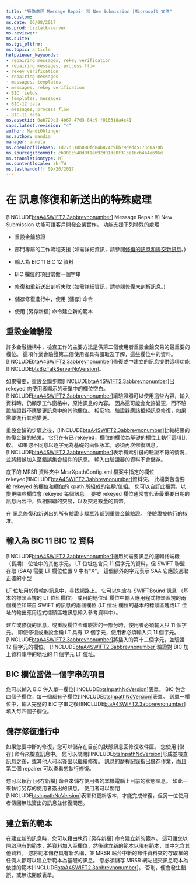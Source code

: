 ```yaml
---
title: "特殊處理 Message Repair 和 New Submission |Microsoft 文件"
ms.custom: 
ms.date: 06/08/2017
ms.prod: biztalk-server
ms.reviewer: 
ms.suite: 
ms.tgt_pltfrm: 
ms.topic: article
helpviewer_keywords:
- repairing messages, rekey verification
- repairing messages, process flow
- rekey verification
- repairing messages
- messages, templates
- messages, rekey verification
- BIC fields
- templates, messages
- BIC-12 data
- messages, process flow
- BIC-11 data
ms.assetid: 0ab729e3-4b67-47d3-84c9-f016318a4c41
caps.latest.revision: "4"
author: MandiOhlinger
ms.author: mandia
manager: anneta
ms.openlocfilehash: 1d77d518b080fd84b874c9bb79dedd5173d0a78b
ms.sourcegitcommit: cb908c540d8f1a692d01dc8f313e16cb4b4e696d
ms.translationtype: MT
ms.contentlocale: zh-TW
ms.lasthandoff: 09/20/2017
---
```

# <a name="special-processing-in-message-repair-and-new-submission"></a>在 訊息修復和新送出的特殊處理
[!INCLUDE[btaA4SWIFT2.3abbrevnonumber](../../includes/btaa4swift2-3abbrevnonumber-md.md)] Message Repair 和 New Submission 功能可讓客戶開發企業實作。 功能支援下列特殊的處理：  
  
-   重設金鑰驗證  
  
-   部門專屬的工作流程支援 (如需詳細資訊，請參閱[修復的訊息和提交新訊息](../../adapters-and-accelerators/accelerator-swift/repairing-messages-and-submitting-new-messages.md)。)  
  
-   輸入為 BIC 11 BIC 12 資料  
  
-   BIC 欄位的項目當做一個字串  
  
-   修復和重新送出剖析失敗 (如需詳細資訊，請參閱[修復未剖析訊息](../../adapters-and-accelerators/accelerator-swift/repairing-unparsed-messages.md)。)  
  
-   儲存修復進行中，使用 [儲存] 命令  
  
-   使用 [另存新檔] 命令建立新的範本  
  
## <a name="rekey-verification"></a>重設金鑰驗證  
 許多金融機構中，檢查工作的主要方法是供第二個使用者重設金鑰交易的最重要的欄位。 這項作業會驗證第二個使用者具有讀取及了解，這些欄位中的資料。 [!INCLUDE[btaA4SWIFT2.3abbrevnonumber](../../includes/btaa4swift2-3abbrevnonumber-md.md)]修復或中建立的訊息提供這項功能[!INCLUDE[btsBizTalkServerNoVersion](../../includes/btsbiztalkservernoversion-md.md)]。  
  
 如果需要，重設金鑰步驟[!INCLUDE[btaA4SWIFT2.3abbrevnonumber](../../includes/btaa4swift2-3abbrevnonumber-md.md)]出 rekeyed 向使用者顯示的表單中的欄位空白。 [!INCLUDE[btaA4SWIFT2.3abbrevnonumber](../../includes/btaa4swift2-3abbrevnonumber-md.md)]讓驗證器可以使用這些內容，輸入資料時，仍顯示工作窗格中，原始訊息的內容。 因為這可能會允許變更，而不驗證驗證器不應變更訊息中的其他欄位。 相反地，驗證器應該拒絕訊息修復，如果需要進行其他變更。  
  
 重設金鑰的步驟之後，[!INCLUDE[btaA4SWIFT2.3abbrevnonumber](../../includes/btaa4swift2-3abbrevnonumber-md.md)]比較結果的修復金鑰的結果。 它只在有已 rekeyed，欄位的欄位為基礎的欄位上執行這項比較。 如果您不同意以逐字元為基礎的兩個版本，必須再次修復訊息。 [!INCLUDE[btaA4SWIFT2.3abbrevnonumber](../../includes/btaa4swift2-3abbrevnonumber-md.md)]表示有索引鍵的驗證不符的情況，並將錯誤加入至錯誤集合組件的訊息。 輸入由驗證器的資料不會儲存。  
  
 底下的 MRSR 資料夾中 MrsrXpathConfig.xml 檔案中指定的欄位 rekeyed[!INCLUDE[btaA4SWIFT2.3abbrevnonumber](../../includes/btaa4swift2-3abbrevnonumber-md.md)]資料夾。 此檔案包含要被 rekeyed 的欄位和欄位的 xpath 所組成的名稱/值組。 您可以自訂此檔案，以變更哪些欄位會 rekeyed 每個訊息。 要被 rekeyed 欄位通常會代表最重要日期的訊息內容中，與相關聯的交易，以及交易數量的貨幣。  
  
 在 訊息修復和新送出的所有驗證步驟牽涉都到重設金鑰驗證。 使驗證被執行的核准。  
  
## <a name="entry-of-bic-12-data-as-bic-11"></a>輸入為 BIC 11 BIC 12 資料  
 [!INCLUDE[btaA4SWIFT2.3abbrevnonumber](../../includes/btaa4swift2-3abbrevnonumber-md.md)]適用於需要訊息的邏輯終端機 （長期） 位址中的其他字元。 LT 位址包含只 11 個字元的資料，但 SWIFT 聯盟存取 (SAA) 需要 LT 欄位位置 9 中有"X"。 這個額外的字元表示 SAA 它應該選取正確的小型  
  
 LT 位址用於傳輸的訊息中，尋找網路上。 它可以包含在 SWIFTBound 訊息 （基本的標頭區塊的 LT 位址欄位） 或目的地位址 欄位中輸入應用程式標頭區塊的兩個欄位和來自 SWIFT 的訊息的兩個欄位 (LT 位址 欄位的基本的標頭區塊或LT 位址的輸出應用程式標頭區塊訊息輸入參考資料中）。  
  
 建立或修復的訊息，或重設欄位金鑰驗證的一部分時，使用者必須輸入只 11 個字元。 即使修復或重設金鑰 LT 具有 12 個字元，使用者必須輸入只 11 個字元。 [!INCLUDE[btaA4SWIFT2.3abbrevnonumber](../../includes/btaa4swift2-3abbrevnonumber-md.md)]將插入的第十二個字元，並驗證 12 個字元的欄位。 [!INCLUDE[btaA4SWIFT2.3abbrevnonumber](../../includes/btaa4swift2-3abbrevnonumber-md.md)]驗證對 BIC 加上資料庫中的地址的 11 個字元 LT 位址。  
  
## <a name="entry-of-bic-fields-as-one-string"></a>BIC 欄位當做一個字串的項目  
 您可以輸入 BIC 併入單一欄位[!INCLUDE[btsInpathNoVersion](../../includes/btsinpathnoversion-md.md)]表單。 BIC 包含四個子欄位，每一個都有子欄位[!INCLUDE[btsInpathNoVersion](../../includes/btsinpathnoversion-md.md)]表單。 到單一欄位中，輸入完整的 BIC 字串之後[!INCLUDE[btaA4SWIFT2.3abbrevnonumber](../../includes/btaa4swift2-3abbrevnonumber-md.md)]填入每四個子欄位。  
  
## <a name="saving-repairs-in-progress"></a>儲存修復進行中  
 如果您要中斷的修復，您可以儲存在目前的狀態訊息回修復收件匣。 您使用 [儲存] 命令來檢查訊息中。 您可以關閉[!INCLUDE[btsInpathNoVersion](../../includes/btsinpathnoversion-md.md)]形成並檢查訊息之後，或其他人可以簽出以繼續修復。 訊息的歷程記錄指出儲存作業，而且第二個 repairer 可以查看您執行修復。  
  
 您可以執行 [另存新檔] 命令來儲存使用者的本機電腦上目前的狀態訊息。 如此一來執行另存的使用者簽出的訊息。 使用者可以關閉[!INCLUDE[btsInpathNoVersion](../../includes/btsinpathnoversion-md.md)]表單和更新版本，才能完成修復，但另一位使用者傳回無法簽出的訊息並修復問題。  
  
## <a name="creating-a-new-template"></a>建立新的範本  
 在建立新的訊息時，您可以藉由執行 [另存新檔] 命令建立新的範本。 這可讓您以開啟現有的範本，將資料加入至欄位，然後建立新的範本以現有範本，其中包含其他資料。 您將範本儲存具有新名稱，並 MRSR 站台中新的郵件資料夾的存取權的任何人都可以建立新範本為基礎的訊息。 您必須儲存 MRSR 網站提交訊息範本為依據的範本[!INCLUDE[btaA4SWIFT2.3abbrevnonumber](../../includes/btaa4swift2-3abbrevnonumber-md.md)]。 否則，便會發生錯誤，或無法開啟表單。
